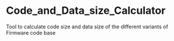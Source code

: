 # Code_and_Data_size_Calculator
Tool to calculate code size and data size of the different variants of Firmware code base
